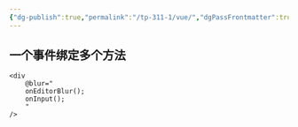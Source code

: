 ```yaml
---
{"dg-publish":true,"permalink":"/tp-311-1/vue/","dgPassFrontmatter":true,"created":"2023-08-28T11:22:22.163+08:00","updated":"2024-06-01T10:50:14.253+08:00"}
---
```


## 一个事件绑定多个方法

```vue
<div
	@blur="
	onEditorBlur();
	onInput();
	"
/>
```